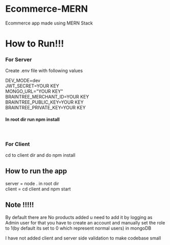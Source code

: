 # Ecommerce-MERN
Ecommerce app made using MERN Stack

<h1>How to Run!!!</h1>
<h3>For Server</h3>
<p>Create .env file with following values</p>
<p>DEV_MODE=dev <br>
JWT_SECRET=YOUR KEY <br>
MONGO_URL="YOUR KEY" <br>
BRAINTREE_MERCHANT_ID=YOUR KEY<br>
BRAINTREE_PUBLIC_KEY=YOUR KEY <br>
BRAINTREE_PRIVATE_KEY=YOUR KEY</p>
<h4>In root dir run npm install</h4>
<br>
<h3>For Client</h3>
<p>cd to client dir and do npm install</p>
<h2>How to run the app</h2>
<p>server = node . in root dir
  <br>  client = cd client and npm start
</p>
<h2>Note !!!!!</h2>
<p>By default there are No products added u need to add it by logging as Admin user for that you have to create an account and manually set the role to 1(by default its set to 0 which represent normal users) in mongoDB</p>

<p>I have not added client and server side validation to make codebase small</p>
